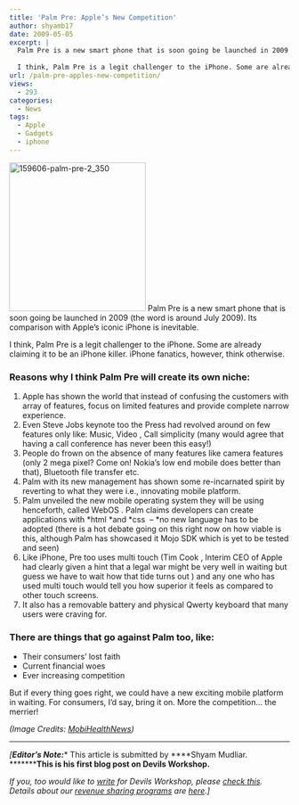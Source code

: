 ```yaml
---
title: 'Palm Pre: Apple’s New Competition'
author: shyamb17
date: 2009-05-05
excerpt: |
  Palm Pre is a new smart phone that is soon going be launched in 2009 (the word is around July 2009). Its comparison with Apple’s iconic iPhone is inevitable.
  
  I think, Palm Pre is a legit challenger to the iPhone. Some are already claiming it to be an iPhone killer. iPhone fanatics, however, think otherwise.
url: /palm-pre-apples-new-competition/
views:
  - 293
categories:
  - News
tags:
  - Apple
  - Gadgets
  - iphone
---
```

<img class="alignright size-full wp-image-7495" src="http://cdn.devilsworkshop.org/files/2009/05/159606-palm-pre-2_350.jpg" alt="159606-palm-pre-2_350" width="245" height="267" /> Palm Pre is a new smart phone that is soon going be launched in 2009 (the word is around July 2009). Its comparison with Apple’s iconic iPhone is inevitable.

I think, Palm Pre is a legit challenger to the iPhone. Some are already claiming it to be an iPhone killer. iPhone fanatics, however, think otherwise.

### Reasons why I think Palm Pre will create its own niche:

  1. Apple has shown the world that instead of confusing the customers with array of features, focus on limited features and provide complete narrow experience.
  2. Even Steve Jobs keynote too the Press had revolved around on few features only like: Music, Video , Call simplicity (many would agree that having a call conference has never been this easy!)
  3. People do frown on the absence of many features like camera features (only 2 mega pixel? Come on! Nokia’s low end mobile does better than that), Bluetooth file transfer etc.
  4. Palm with its new management has shown some re-incarnated spirit by reverting to what they were i.e., innovating mobile platform.
  5. Palm unveiled the new mobile operating system they will be using henceforth, called WebOS . Palm claims developers can create applications with *html *and *css  &#8211; *no new language has to be adopted (there is a hot debate going on this right now on how viable is this, although Palm has showcased it Mojo SDK which is yet to be tested and seen)
  6. Like iPhone, Pre too uses multi touch (Tim Cook , Interim CEO of Apple had clearly given a hint that a legal war might be very well in waiting but guess we have to wait how that tide turns out ) and any one who has used multi touch would tell you how superior it feels as compared to other touch screens.
  7. It also has a removable battery and physical Qwerty keyboard that many users were craving for.

### There are things that go against Palm too, like:

  * Their consumers&#8217; lost faith
  * Current financial woes
  * Ever increasing competition

But if every thing goes right, we could have a new exciting mobile platform in waiting. For consumers, I&#8217;d say, bring it on. More the competition&#8230; the merrier!

*(Image Credits: <a href="http://www.mobihealthnews.com" onclick="_gaq.push(['_trackEvent', 'outbound-article', 'http://www.mobihealthnews.com', 'MobiHealthNews']);" target="_self">MobiHealthNews</a>)*

* * *

*[**Editor&#8217;s Note:**** This article is submitted by ****Shyam Mudliar. *********This is his first blog post on Devils Workshop.**</p> 

*If you, too would like to <a href="http://devilsworkshop.org/join-dw/" target="_blank">write</a> for Devils Workshop, please <a href="http://devilsworkshop.org/join-dw/" target="_blank">check this</a>. Details about our <a href="http://devilsworkshop.org/join-dw/" target="_blank">revenue sharing programs</a> are <a href="http://devilsworkshop.org/join-dw/" target="_blank">here</a>.]*
